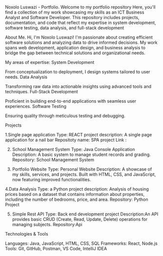 Noxolo Luswazi - Portfolio.
Welcome to my portfolio repository
Here, you'll find a collection of my work showcasing my skills as an ICT Business Analyst and Software Developer. This repository includes projects, documentation, and code that reflect my expertise in system development, software testing, data analysis, and full-stack development


About Me.
Hi, I'm Noxolo Luswazi! I'm passionate about creating efficient software solutions and analyzing data to drive informed decisions. My work spans web development, application design, and business analysis to bridge the gap between technical solutions and organizational needs.



My areas of expertise:
System Development

From conceptualization to deployment, I design systems tailored to user needs.
Data Analysis

Transforming raw data into actionable insights using advanced tools and techniques.
Full-Stack Development

Proficient in building end-to-end applications with seamless user experiences.
Software Testing

Ensuring quality through meticulous testing and debugging.

Projects

1.Single page application
Type: REACT project
description: A single page application for a nail bar
Repositoty name: SPA project
Link :

2. School Management System
Type: Java Console Application
Description: A basic system to manage student records and grading.
Repository: School Management System
 

4. Portfolio Website
Type: Personal Website
Description: A showcase of my skills, services, and projects. Built with HTML, CSS, and JavaScript, now featuring improved functionalities.
   

4.Data Analysis
Type: a Python project
description: Analysis of housing prices based on a dataset that contains information about properties, including the number of bedrooms, price, and area.
Repository: Python Project


5. Simple Rest API
   Type: Back end development project
   Description:An API provides basic CRUD (Create, Read, Update, Delete) operations for managing subjects.
   Repository:Api
   


 Technologies & Tools
 
Languages: Java, JavaScript, HTML, CSS, SQL
Frameworks: React, Node.js
Tools: Git, GitHub, Postman, VS Code, IntelliJ IDEA


